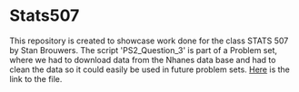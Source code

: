 # Stats507

This repository is created to showcase work done for the class STATS 507 by Stan Brouwers. The script 'PS2_Question_3' is part of a Problem set, where we had to download data from the Nhanes data base and had to clean the data so it could easily be used in future problem sets. [Here](https://github.com/brouwers-umich/Stats507/blob/main/PS2_Question_3.ipynb) is the link to the file.

